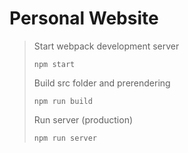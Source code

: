 # Personal Website

> Start webpack development server
>```
>npm start
>```
>
> Build src folder and prerendering
>```
>npm run build
>```
>
> Run server (production)
>```
>npm run server
>```